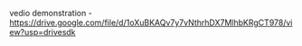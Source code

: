 vedio demonstration - https://drive.google.com/file/d/1oXuBKAQv7y7vNthrhDX7MlhbKRgCT978/view?usp=drivesdk
